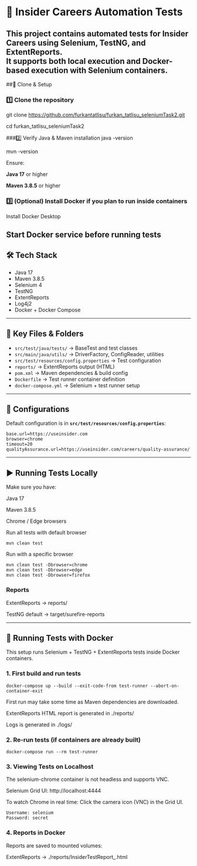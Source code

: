 # 🚀 Insider Careers Automation Tests

This project contains automated tests for **Insider Careers** using **Selenium**, **TestNG**, and **ExtentReports**.  
It supports both **local execution** and **Docker-based execution** with Selenium containers.
---
##🧩 Clone & Setup
### 1️⃣ Clone the repository
git clone https://github.com/furkantatlisu/furkan_tatlisu_seleniumTask2.git

cd furkan_tatlisu_seleniumTask2

###2️⃣ Verify Java & Maven installation
java -version

mvn -version


Ensure:

**Java 17** or higher

**Maven 3.8.5** or higher

### 3️⃣ (Optional) Install Docker if you plan to run inside containers

Install Docker Desktop

Start Docker service before running tests
---

## 🛠️ Tech Stack
- Java 17
- Maven 3.8.5
- Selenium 4
- TestNG
- ExtentReports
- Log4j2
- Docker + Docker Compose

---

## 📂 Key Files & Folders
- `src/test/java/tests/` → BaseTest and test classes
- `src/main/java/utils/` → DriverFactory, ConfigReader, utilities
- `src/test/resources/config.properties` → Test configuration
- `reports/` → ExtentReports output (HTML)
- `pom.xml` → Maven dependencies & build config
- `Dockerfile` → Test runner container definition
- `docker-compose.yml` → Selenium + test runner setup

---

## 📄 Configurations

Default configuration is in **`src/test/resources/config.properties`**:

```properties
base.url=https://useinsider.com
browser=chrome
timeout=20
qualityAssurance.url=https://useinsider.com/careers/quality-assurance/
```
---
## ▶️ Running Tests Locally
Make sure you have:

Java 17

Maven 3.8.5

Chrome / Edge browsers

Run all tests with default browser

```
mvn clean test

```
Run with a specific browser
```
mvn clean test -Dbrowser=chrome
mvn clean test -Dbrowser=edge
mvn clean test -Dbrowser=firefox
```
### Reports

ExtentReports → reports/

TestNG default → target/surefire-reports

---
## 🐳 Running Tests with Docker
This setup runs Selenium + TestNG + ExtentReports tests inside Docker containers.

### 1. First build and run tests
```
docker-compose up --build --exit-code-from test-runner --abort-on-container-exit
```
First run may take some time as Maven dependencies are downloaded.

ExtentReports HTML report is generated in ./reports/

Logs is generated in ./logs/

### 2. Re-run tests (if containers are already built)
```
docker-compose run --rm test-runner
```
### 3. Viewing Tests on Localhost
The selenium-chrome container is not headless and supports VNC.

Selenium Grid UI: http://localhost:4444

To watch Chrome in real time: Click the camera icon (VNC) in the Grid UI.
```
Username: selenium
Password: secret
```
### 4. Reports in Docker
Reports are saved to mounted volumes:

ExtentReports → ./reports/InsiderTestReport_<timestamp>.html




